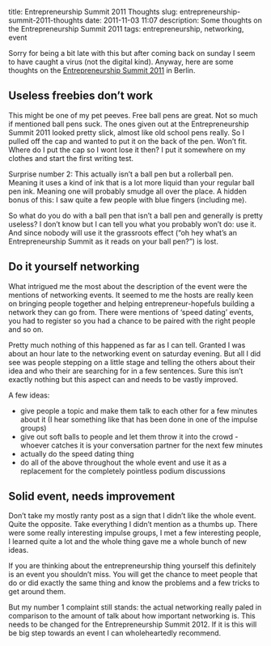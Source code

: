 title: Entrepreneurship Summit 2011 Thoughts
slug: entrepreneurship-summit-2011-thoughts
date: 2011-11-03 11:07
description: Some thoughts on the Entrepreneurship Summit 2011
tags: entrepreneurship, networking, event


Sorry for being a bit late with this but after coming back on sunday I seem to have caught a virus (not the digital kind). Anyway, here are some thoughts on the [Entrepreneurship Summit 2011](http://www.entrepreneurship.de/summit/10-2011/) in Berlin.


## Useless freebies don’t work

This might be one of my pet peeves. Free ball pens are great. Not so much if mentioned ball pens suck. The ones given out at the Entrepreneurship Summit 2011 looked pretty slick, almost like old school pens really. So I pulled off the cap and wanted to put it on the back of the pen. Won’t fit. Where do I put the cap so I wont lose it then? I put it somewhere on my clothes and start the first writing test.

Surprise number 2: This actually isn’t a ball pen but a rollerball pen. Meaning it uses a kind of ink that is a lot more liquid than your regular ball pen ink. Meaning one will probably smudge all over the place. A hidden bonus of this: I saw quite a few people with blue fingers (including me).

So what do you do with a ball pen that isn’t a ball pen and generally is pretty useless? I don’t know but I can tell you what you probably won’t do: use it. And since nobody will use it the grassroots effect (“oh hey what’s an Entrepreneurship Summit as it reads on your ball pen?”) is lost.


## Do it yourself networking

What intrigued me the most about the description of the event were the mentions of networking events. It seemed to me the hosts are really keen on bringing people together and helping entrepreneur-hopefuls building a network they can go from. There were mentions of ‘speed dating’ events, you had to register so you had a chance to be paired with the right people and so on.

Pretty much nothing of this happened as far as I can tell. Granted I was about an hour late to the networking event on saturday evening. But all I did see was people stepping on a little stage and telling the others about their idea and who their are searching for in a few sentences. Sure this isn’t exactly nothing but this aspect can and needs to be vastly improved.

A few ideas:

* give people a topic and make them talk to each other for a few minutes about it (I hear something like that has been done in one of the impulse groups)
* give out soft balls to people and let them throw it into the crowd - whoever catches it is your conversation partner for the next few minutes
* actually do the speed dating thing
* do all of the above throughout the whole event and use it as a replacement for the completely pointless podium discussions


## Solid event, needs improvement

Don’t take my mostly ranty post as a sign that I didn’t like the whole event. Quite the opposite. Take everything I didn’t mention as a thumbs up. There were some really interesting impulse groups, I met a few interesting people, I learned quite a lot and the whole thing gave me a whole bunch of new ideas.

If you are thinking about the entrepreneurship thing yourself this definitely is an event you shouldn’t miss. You will get the chance to meet people that do or did exactly the same thing and know the problems and a few tricks to get around them.

But my number 1 complaint still stands: the actual networking really paled in comparison to the amount of talk about how important networking is. This needs to be changed for the Entrepreneurship Summit 2012. If it is this will be big step towards an event I can wholeheartedly recommend.
